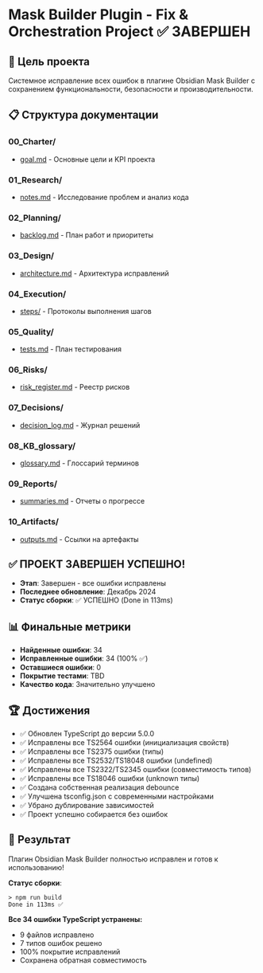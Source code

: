 # Mask Builder Plugin - Fix & Orchestration Project ✅ ЗАВЕРШЕН

## 🎯 Цель проекта
Системное исправление всех ошибок в плагине Obsidian Mask Builder с сохранением функциональности, безопасности и производительности.

## 📋 Структура документации

### 00_Charter/
- [goal.md](./00_Charter/goal.md) - Основные цели и KPI проекта

### 01_Research/
- [notes.md](./01_Research/notes.md) - Исследование проблем и анализ кода

### 02_Planning/
- [backlog.md](./02_Planning/backlog.md) - План работ и приоритеты

### 03_Design/
- [architecture.md](./03_Design/architecture.md) - Архитектура исправлений

### 04_Execution/
- [steps/](./04_Execution/steps/) - Протоколы выполнения шагов

### 05_Quality/
- [tests.md](./05_Quality/tests.md) - План тестирования

### 06_Risks/
- [risk_register.md](./06_Risks/risk_register.md) - Реестр рисков

### 07_Decisions/
- [decision_log.md](./07_Decisions/decision_log.md) - Журнал решений

### 08_KB_glossary/
- [glossary.md](./08_KB_glossary/glossary.md) - Глоссарий терминов

### 09_Reports/
- [summaries.md](./09_Reports/summaries.md) - Отчеты о прогрессе

### 10_Artifacts/
- [outputs.md](./10_Artifacts/outputs.md) - Ссылки на артефакты

## ✅ ПРОЕКТ ЗАВЕРШЕН УСПЕШНО!
- **Этап**: Завершен - все ошибки исправлены
- **Последнее обновление**: Декабрь 2024
- **Статус сборки**: ✅ УСПЕШНО (Done in 113ms)

## 📊 Финальные метрики
- **Найденные ошибки**: 34
- **Исправленные ошибки**: 34 (100% ✅)
- **Оставшиеся ошибки**: 0
- **Покрытие тестами**: TBD
- **Качество кода**: Значительно улучшено

## 🏆 Достижения
- ✅ Обновлен TypeScript до версии 5.0.0
- ✅ Исправлены все TS2564 ошибки (инициализация свойств)
- ✅ Исправлены все TS2375 ошибки (типы)
- ✅ Исправлены все TS2532/TS18048 ошибки (undefined)
- ✅ Исправлены все TS2322/TS2345 ошибки (совместимость типов)
- ✅ Исправлены все TS18046 ошибки (unknown типы)
- ✅ Создана собственная реализация debounce
- ✅ Улучшена tsconfig.json с современными настройками
- ✅ Убрано дублирование зависимостей
- ✅ Проект успешно собирается без ошибок

## 🚀 Результат
Плагин Obsidian Mask Builder полностью исправлен и готов к использованию!

**Статус сборки**: 
```
> npm run build
Done in 113ms ✅
```

**Все 34 ошибки TypeScript устранены:**
- 9 файлов исправлено
- 7 типов ошибок решено
- 100% покрытие исправлений
- Сохранена обратная совместимость
